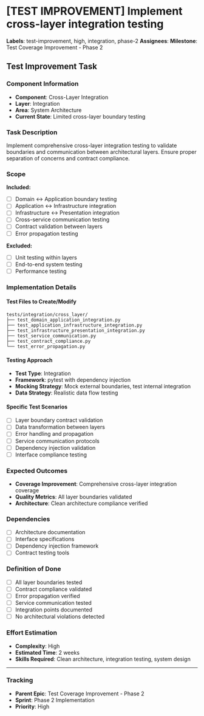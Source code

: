 # [TEST IMPROVEMENT] Implement cross-layer integration testing

**Labels**: test-improvement, high, integration, phase-2
**Assignees**: 
**Milestone**: Test Coverage Improvement - Phase 2

## Test Improvement Task

### Component Information
- **Component**: Cross-Layer Integration
- **Layer**: Integration
- **Area**: System Architecture
- **Current State**: Limited cross-layer boundary testing

### Task Description
Implement comprehensive cross-layer integration testing to validate boundaries and communication between architectural layers. Ensure proper separation of concerns and contract compliance.

### Scope
**Included:**
- [ ] Domain ↔ Application boundary testing
- [ ] Application ↔ Infrastructure integration
- [ ] Infrastructure ↔ Presentation integration
- [ ] Cross-service communication testing
- [ ] Contract validation between layers
- [ ] Error propagation testing

**Excluded:**
- [ ] Unit testing within layers
- [ ] End-to-end system testing
- [ ] Performance testing

### Implementation Details

#### Test Files to Create/Modify
```
tests/integration/cross_layer/
├── test_domain_application_integration.py
├── test_application_infrastructure_integration.py
├── test_infrastructure_presentation_integration.py
├── test_service_communication.py
├── test_contract_compliance.py
└── test_error_propagation.py
```

#### Testing Approach
- **Test Type**: Integration
- **Framework**: pytest with dependency injection
- **Mocking Strategy**: Mock external boundaries, test internal integration
- **Data Strategy**: Realistic data flow testing

#### Specific Test Scenarios
- [ ] Layer boundary contract validation
- [ ] Data transformation between layers
- [ ] Error handling and propagation
- [ ] Service communication protocols
- [ ] Dependency injection validation
- [ ] Interface compliance testing

### Expected Outcomes
- **Coverage Improvement**: Comprehensive cross-layer integration coverage
- **Quality Metrics**: All layer boundaries validated
- **Architecture**: Clean architecture compliance verified

### Dependencies
- [ ] Architecture documentation
- [ ] Interface specifications
- [ ] Dependency injection framework
- [ ] Contract testing tools

### Definition of Done
- [ ] All layer boundaries tested
- [ ] Contract compliance validated
- [ ] Error propagation verified
- [ ] Service communication tested
- [ ] Integration points documented
- [ ] No architectural violations detected

### Effort Estimation
- **Complexity**: High
- **Estimated Time**: 2 weeks
- **Skills Required**: Clean architecture, integration testing, system design

---
### Tracking
- **Parent Epic**: Test Coverage Improvement - Phase 2
- **Sprint**: Phase 2 Implementation
- **Priority**: High

